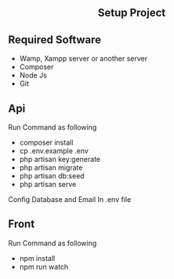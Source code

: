 <h2 align="center">Setup Project</h2>

## Required Software

- Wamp, Xampp server or another server
- Composer
- Node Js
- Git
## Api

Run Command as following

- composer install
- cp .env.example .env
- php artisan key:generate
- php artisan migrate
- php artisan db:seed
- php artisan serve

Config Database and Email In .env file

## Front

Run Command as following

- npm install
- npm run watch
